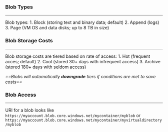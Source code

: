 ### Blob Types
---
Blob types:
	1. Block (storing text and binary data; default)
	2. Append (logs)
	3. Page (VM OS and data disks; up to 8 TB in size)


### Blob Storage Costs
---
Blob storage costs are tiered based on rate of access:
	1. Hot (frequent acces; default)
	2. Cool (stored 30+ days with infrequent access)
	3. Archive (stored 180+ days with seldom access)

*==Blobs will automatically **downgrade** tiers if conditions are met to save costs==*


### Blob Access
---
URI for a blob looks like `https://myaccount.blob.core.windows.net/mycontainer/myblob` or `https://myaccount.blob.core.windows.net/mycontainer/myvirtualdirectory/myblob`